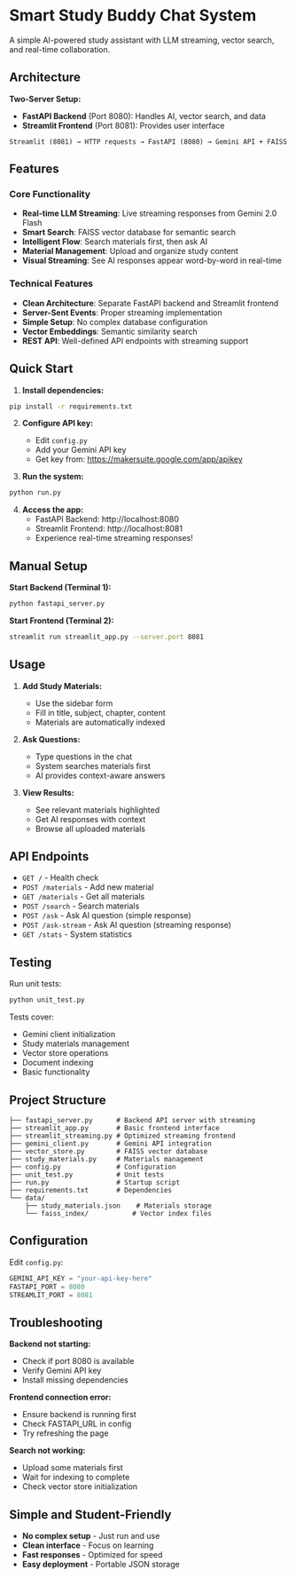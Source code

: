 # Smart Study Buddy Chat System

A simple AI-powered study assistant with LLM streaming, vector search, and real-time collaboration.

## Architecture

**Two-Server Setup:**
- **FastAPI Backend** (Port 8080): Handles AI, vector search, and data
- **Streamlit Frontend** (Port 8081): Provides user interface

```
Streamlit (8081) → HTTP requests → FastAPI (8080) → Gemini API + FAISS
```

## Features

### Core Functionality
- **Real-time LLM Streaming**: Live streaming responses from Gemini 2.0 Flash
- **Smart Search**: FAISS vector database for semantic search
- **Intelligent Flow**: Search materials first, then ask AI
- **Material Management**: Upload and organize study content
- **Visual Streaming**: See AI responses appear word-by-word in real-time

### Technical Features
- **Clean Architecture**: Separate FastAPI backend and Streamlit frontend
- **Server-Sent Events**: Proper streaming implementation
- **Simple Setup**: No complex database configuration
- **Vector Embeddings**: Semantic similarity search
- **REST API**: Well-defined API endpoints with streaming support

## Quick Start

1. **Install dependencies:**
```bash
pip install -r requirements.txt
```

2. **Configure API key:**
   - Edit `config.py`
   - Add your Gemini API key
   - Get key from: https://makersuite.google.com/app/apikey

3. **Run the system:**
```bash
python run.py
```

4. **Access the app:**
   - FastAPI Backend: http://localhost:8080
   - Streamlit Frontend: http://localhost:8081
   - Experience real-time streaming responses!

## Manual Setup

**Start Backend (Terminal 1):**
```bash
python fastapi_server.py
```

**Start Frontend (Terminal 2):**
```bash
streamlit run streamlit_app.py --server.port 8081
```

## Usage

1. **Add Study Materials:**
   - Use the sidebar form
   - Fill in title, subject, chapter, content
   - Materials are automatically indexed

2. **Ask Questions:**
   - Type questions in the chat
   - System searches materials first
   - AI provides context-aware answers

3. **View Results:**
   - See relevant materials highlighted
   - Get AI responses with context
   - Browse all uploaded materials

## API Endpoints

- `GET /` - Health check
- `POST /materials` - Add new material
- `GET /materials` - Get all materials
- `POST /search` - Search materials
- `POST /ask` - Ask AI question (simple response)
- `POST /ask-stream` - Ask AI question (streaming response)
- `GET /stats` - System statistics

## Testing

Run unit tests:
```bash
python unit_test.py
```

Tests cover:
- Gemini client initialization
- Study materials management
- Vector store operations
- Document indexing
- Basic functionality

## Project Structure

```
├── fastapi_server.py      # Backend API server with streaming
├── streamlit_app.py       # Basic frontend interface
├── streamlit_streaming.py # Optimized streaming frontend
├── gemini_client.py       # Gemini API integration
├── vector_store.py        # FAISS vector database
├── study_materials.py     # Materials management
├── config.py              # Configuration
├── unit_test.py           # Unit tests
├── run.py                 # Startup script
├── requirements.txt       # Dependencies
└── data/
    ├── study_materials.json    # Materials storage
    └── faiss_index/           # Vector index files
```

## Configuration

Edit `config.py`:
```python
GEMINI_API_KEY = "your-api-key-here"
FASTAPI_PORT = 8080
STREAMLIT_PORT = 8081
```

## Troubleshooting

**Backend not starting:**
- Check if port 8080 is available
- Verify Gemini API key
- Install missing dependencies

**Frontend connection error:**
- Ensure backend is running first
- Check FASTAPI_URL in config
- Try refreshing the page

**Search not working:**
- Upload some materials first
- Wait for indexing to complete
- Check vector store initialization

## Simple and Student-Friendly

- **No complex setup** - Just run and use
- **Clean interface** - Focus on learning
- **Fast responses** - Optimized for speed
- **Easy deployment** - Portable JSON storage